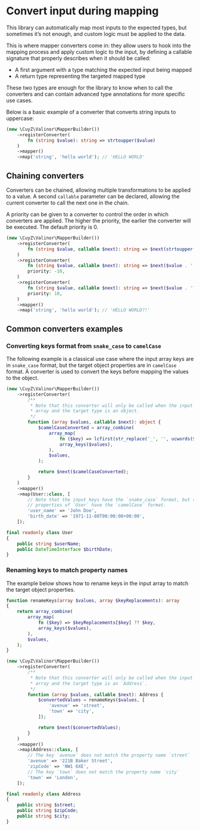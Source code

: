 # Convert input during mapping

This library can automatically map most inputs to the expected types, but
sometimes it’s not enough, and custom logic must be applied to the data.

This is where mapper converters come in: they allow users to hook into the
mapping process and apply custom logic to the input, by defining a callable
signature that properly describes when it should be called:

- A first argument with a type matching the expected input being mapped
- A return type representing the targeted mapped type

These two types are enough for the library to know when to call the converters
and can contain advanced type annotations for more specific use cases.

Below is a basic example of a converter that converts string inputs to
uppercase:

```php
(new \CuyZ\Valinor\MapperBuilder())
    ->registerConverter(
        fn (string $value): string => strtoupper($value)
    )
    ->mapper()
    ->map('string', 'hello world'); // 'HELLO WORLD'
```

## Chaining converters

Converters can be chained, allowing multiple transformations to be applied to a
value. A second `callable` parameter can be declared, allowing the current
converter to call the next one in the chain.

A priority can be given to a converter to control the order in which converters
are applied. The higher the priority, the earlier the converter will be
executed. The default priority is 0.

```php
(new \CuyZ\Valinor\MapperBuilder())
    ->registerConverter(
        fn (string $value, callable $next): string => $next(strtoupper($value))
    )
    ->registerConverter(
        fn (string $value, callable $next): string => $next($value . '!'),
        priority: -10,
    )
    ->registerConverter(
        fn (string $value, callable $next): string => $next($value . '?'),
        priority: 10,
    )
    ->mapper()
    ->map('string', 'hello world'); // 'HELLO WORLD?!'
```

## Common converters examples

### Converting keys format from `snake_case` to `camelCase`

The following example is a classical use case where the input array keys are in
`snake_case` format, but the target object properties are in `camelCase` format.
A converter is used to convert the keys before mapping the values to the object.

```php
(new \CuyZ\Valinor\MapperBuilder())
    ->registerConverter(
        /**
         * Note that this converter will only be called when the input is an
         * array and the target type is an object.
         */
        function (array $values, callable $next): object {
            $camelCaseConverted = array_combine(
                array_map(
                    fn ($key) => lcfirst(str_replace('_', '', ucwords($key, '_'))),
                    array_keys($values),
                ),
                $values,
            );

            return $next($camelCaseConverted);
        }
    )
    ->mapper()
    ->map(User::class, [
        // Note that the input keys have the `snake_case` format, but the
        // properties of `User` have the `camelCase` format.
        'user_name' => 'John Doe',
        'birth_date' => '1971-11-08T00:00:00+00:00',
    ]);

final readonly class User
{
    public string $userName;
    public DateTimeInterface $birthDate;
}
```

### Renaming keys to match property names

The example below shows how to rename keys in the input array to match the
target object properties.

```php
function renameKeys(array $values, array $keyReplacements): array
{
    return array_combine(
        array_map(
            fn ($key) => $keyReplacements[$key] ?? $key,
            array_keys($values),
        ),
        $values,
    );
}

(new \CuyZ\Valinor\MapperBuilder())
    ->registerConverter(
        /**
         * Note that this converter will only be called when the input is an
         * array and the target type is an `Address`.
         */
        function (array $values, callable $next): Address {
            $convertedValues = renameKeys($values, [
                'avenue' => 'street',
                'town' => 'city',
            ]);

            return $next($convertedValues);
        }
    )
    ->mapper()
    ->map(Address::class, [
        // The key `avenue` does not match the property name `street`
        'avenue' => '221B Baker Street',
        'zipCode' => 'NW1 6XE',
        // The key `town` does not match the property name `city`
        'town' => 'London',
    ]);

final readonly class Address
{
    public string $street;
    public string $zipCode;
    public string $city;
}
```
